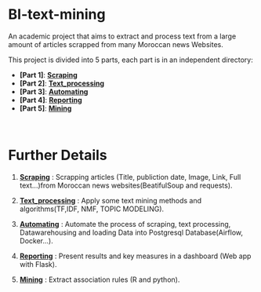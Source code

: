 # BI-text-mining

An academic project that aims to extract and process text from a large amount of articles scrapped from many Moroccan news Websites.

This project is divided into 5 parts, each part is in an independent directory:




- **[Part 1]**: **[Scraping](/Scraping/)**
- **[Part 2]**: **[Text_processing](/Text_processing/)**
- **[Part 3]**: **[Automating](/Automating/)**
- **[Part 4]**: **[Reporting](/Reporting/)**
- **[Part 5]**: **[Mining](/Mining/)**

<br>

# Further Details

1. **[Scraping](/Scraping/)** : Scrapping articles (Title, publiction date, Image, Link, Full text...)from Moroccan news websites(BeatifulSoup and requests).

2. **[Text_processing](/Text_processing/)** : Apply some text mining methods and algorithms(TF,IDF, NMF, TOPIC MODELING).

3. **[Automating](/Automating/)** : Automate the process of scraping, text processing, Datawarehousing and loading Data into Postgresql Database(Airflow, Docker...).

4. **[Reporting](/Reporting/)** : Present results and key measures in a dashboard (Web app with Flask).

5. **[Mining](/Mining/)** : Extract association rules (R and python).

